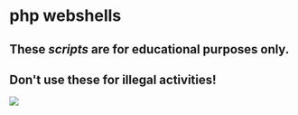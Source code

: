 # php webshells

##  These _scripts_ are for educational purposes only. 
##  Don't use these for illegal activities!


<img src="https://github.com/selimcanozdemir/php-extract-webshell/blob/master/screenshot.png?raw=true" />

